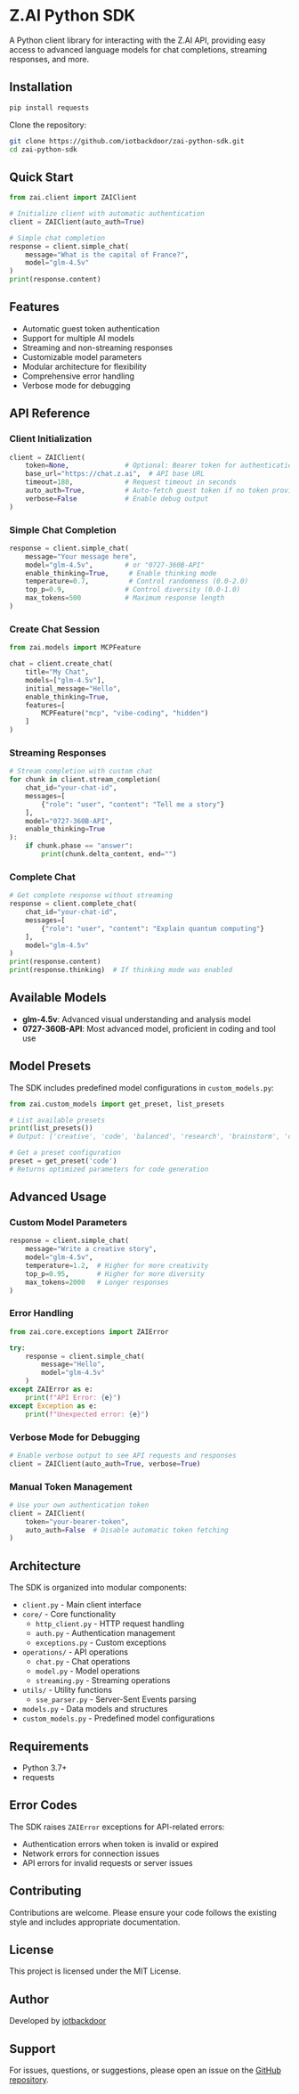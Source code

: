 # Z.AI Python SDK

A Python client library for interacting with the Z.AI API, providing easy access to advanced language models for chat completions, streaming responses, and more.

## Installation

```bash
pip install requests
```

Clone the repository:
```bash
git clone https://github.com/iotbackdoor/zai-python-sdk.git
cd zai-python-sdk
```

## Quick Start

```python
from zai.client import ZAIClient

# Initialize client with automatic authentication
client = ZAIClient(auto_auth=True)

# Simple chat completion
response = client.simple_chat(
    message="What is the capital of France?",
    model="glm-4.5v"
)
print(response.content)
```

## Features

- Automatic guest token authentication
- Support for multiple AI models
- Streaming and non-streaming responses
- Customizable model parameters
- Modular architecture for flexibility
- Comprehensive error handling
- Verbose mode for debugging

## API Reference

### Client Initialization

```python
client = ZAIClient(
    token=None,              # Optional: Bearer token for authentication
    base_url="https://chat.z.ai",  # API base URL
    timeout=180,             # Request timeout in seconds
    auto_auth=True,          # Auto-fetch guest token if no token provided
    verbose=False            # Enable debug output
)
```

### Simple Chat Completion

```python
response = client.simple_chat(
    message="Your message here",
    model="glm-4.5v",        # or "0727-360B-API"
    enable_thinking=True,     # Enable thinking mode
    temperature=0.7,          # Control randomness (0.0-2.0)
    top_p=0.9,               # Control diversity (0.0-1.0)
    max_tokens=500           # Maximum response length
)
```

### Create Chat Session

```python
from zai.models import MCPFeature

chat = client.create_chat(
    title="My Chat",
    models=["glm-4.5v"],
    initial_message="Hello",
    enable_thinking=True,
    features=[
        MCPFeature("mcp", "vibe-coding", "hidden")
    ]
)
```

### Streaming Responses

```python
# Stream completion with custom chat
for chunk in client.stream_completion(
    chat_id="your-chat-id",
    messages=[
        {"role": "user", "content": "Tell me a story"}
    ],
    model="0727-360B-API",
    enable_thinking=True
):
    if chunk.phase == "answer":
        print(chunk.delta_content, end="")
```

### Complete Chat

```python
# Get complete response without streaming
response = client.complete_chat(
    chat_id="your-chat-id",
    messages=[
        {"role": "user", "content": "Explain quantum computing"}
    ],
    model="glm-4.5v"
)
print(response.content)
print(response.thinking)  # If thinking mode was enabled
```

## Available Models

- **glm-4.5v**: Advanced visual understanding and analysis model
- **0727-360B-API**: Most advanced model, proficient in coding and tool use

## Model Presets

The SDK includes predefined model configurations in `custom_models.py`:

```python
from zai.custom_models import get_preset, list_presets

# List available presets
print(list_presets())
# Output: ['creative', 'code', 'balanced', 'research', 'brainstorm', 'conservative']

# Get a preset configuration
preset = get_preset('code')
# Returns optimized parameters for code generation
```

## Advanced Usage

### Custom Model Parameters

```python
response = client.simple_chat(
    message="Write a creative story",
    model="glm-4.5v",
    temperature=1.2,  # Higher for more creativity
    top_p=0.95,       # Higher for more diversity
    max_tokens=2000   # Longer responses
)
```

### Error Handling

```python
from zai.core.exceptions import ZAIError

try:
    response = client.simple_chat(
        message="Hello",
        model="glm-4.5v"
    )
except ZAIError as e:
    print(f"API Error: {e}")
except Exception as e:
    print(f"Unexpected error: {e}")
```

### Verbose Mode for Debugging

```python
# Enable verbose output to see API requests and responses
client = ZAIClient(auto_auth=True, verbose=True)
```

### Manual Token Management

```python
# Use your own authentication token
client = ZAIClient(
    token="your-bearer-token",
    auto_auth=False  # Disable automatic token fetching
)
```

## Architecture

The SDK is organized into modular components:

- `client.py` - Main client interface
- `core/` - Core functionality
  - `http_client.py` - HTTP request handling
  - `auth.py` - Authentication management
  - `exceptions.py` - Custom exceptions
- `operations/` - API operations
  - `chat.py` - Chat operations
  - `model.py` - Model operations
  - `streaming.py` - Streaming operations
- `utils/` - Utility functions
  - `sse_parser.py` - Server-Sent Events parsing
- `models.py` - Data models and structures
- `custom_models.py` - Predefined model configurations

## Requirements

- Python 3.7+
- requests

## Error Codes

The SDK raises `ZAIError` exceptions for API-related errors:

- Authentication errors when token is invalid or expired
- Network errors for connection issues
- API errors for invalid requests or server issues

## Contributing

Contributions are welcome. Please ensure your code follows the existing style and includes appropriate documentation.

## License

This project is licensed under the MIT License.

## Author

Developed by [iotbackdoor](https://github.com/iotbackdoor)

## Support

For issues, questions, or suggestions, please open an issue on the [GitHub repository](https://github.com/iotbackdoor/zai-python-sdk).